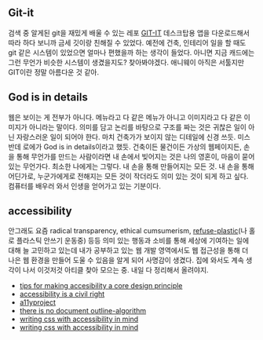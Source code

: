 
## Git-it
검색 중 알게된 git을 재밌게 배울 수 있는 레포 [GIT-IT](https://github.com/jlord/git-it-electron) 데스크탑용 앱을 다운로드해서 따라 하다 보니까 금세 깃이랑 친해질 수 있었다. 예전에 건축, 인테리어 일을 할 때도 git 같은 시스템이 있었으면 얼마나 편했을까 하는 생각이 들었다. 아니면 지금 캐드에는 그런 무언가 비슷한 시스템이 생겼을지도? 찾아봐야겠다. 애니웨이 아직은 서툴지만 GIT이란 정말 아름다운 것 같아.


## God is in details
웹은 보이는 게 전부가 아니다. 메뉴라고 다 같은 메뉴가 아니고 이미지라고 다 같은 이미지가 아니라는 말이다. 의미를 담고 논리를 바탕으로 구조를 짜는 것은 귀찮은 일이 아닌 자랑스러운 일이 되어야 한다. 마치 건축가가 보이지 않는 디테일에 신경 쓰듯. 미스 반데 로에가 God is in details이라고 했듯. 건축이든 물건이든 가상의 웹페이지든, 손을 통해 무언가를 만드는 사람이라면 내 손에서 빚어지는 것은 나의 영혼이, 마음이 묻어있는 무언가다. 최소한 나에게는 그렇다. 내 손을 통해 만들어지는 모든 것. 내 손을 통해 어딘가로, 누군가에게로 전해지는 모든 것이 작더라도 의미 있는 것이 되게 하고 싶다. 컴퓨터를 배우러 와서 인생을 얻어가고 있는 기분이다.


## accessibility
안그래도 요즘 radical transparency, ethical cumsumerism, [refuse-plastic](http://www.plasticpollutioncoalition.org/)(나 홀로 플라스틱 안쓰기 운동중) 등등 의미 있는 행동과 소비를 통해 세상에 기여하는 일에 대해 늘 고민하고 있는데 내가 공부하고 있는 웹 개발 영역에서도 웹 접근성을 통해 더 나은 웹 환경을 만들어 도울 수 있음을 알게 되어 사명감이 생겼다. 집에 와서도 계속 생각이 나서 이것저것 아티클 찾아 모으는 중. 내일 다 정리해서 올려야지.


- [tips for making accesibility a core design principle](https://medium.com/pixel-pioneers/tips-for-making-accessibility-a-core-design-principle-113bee25f872)
- [accessibility is a civil right](https://marcysutton.com/accessibility-is-a-civil-right/)
- [a11yproject](https://a11yproject.com/)
- [there is no document outline-algorithm](http://adrianroselli.com/2016/08/there-is-no-document-outline-algorithm.html)
- [writing css with accessibility in mind](https://medium.com/alistapart/writing-html-with-accessibility-in-mind-a62026493412)
- [writing css with accessibility in mind](https://medium.com/@matuzo/writing-css-with-accessibility-in-mind-8514a0007939)



